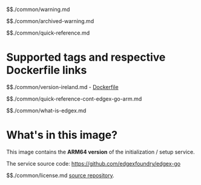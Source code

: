 $$./common/warning.md

$$./common/archived-warning.md

$$./common/quick-reference.md

# Supported tags and respective Dockerfile links

$$./common/version-ireland.md
        - [Dockerfile](https://github.com/edgexfoundry/edgex-go/blob/v2.0.0/cmd/security-bootstrapper/Dockerfile)

$$./common/quick-reference-cont-edgex-go-arm.md

$$./common/what-is-edgex.md

# What's in this image?

This image contains the **ARM64 version** of the initialization / setup service.

The service source code: <https://github.com/edgexfoundry/edgex-go>

$$./common/license.md
[source repository](https://github.com/edgexfoundry/edgex-go/blob/v2.0.0/Attribution.txt).
